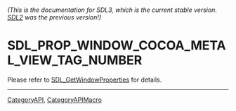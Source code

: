 ###### (This is the documentation for SDL3, which is the current stable version. [SDL2](https://wiki.libsdl.org/SDL2/) was the previous version!)
# SDL_PROP_WINDOW_COCOA_METAL_VIEW_TAG_NUMBER

Please refer to [SDL_GetWindowProperties](SDL_GetWindowProperties) for details.

----
[CategoryAPI](CategoryAPI), [CategoryAPIMacro](CategoryAPIMacro)

